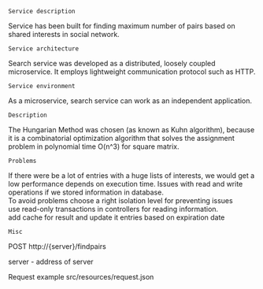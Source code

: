     Service description
Service has been built for finding maximum number of  pairs based on shared interests in social network.

    Service architecture
Search service was developed as a distributed, loosely coupled microservice. It employs lightweight communication
protocol such as HTTP. 

    Service environment
As a microservice, search service can work as an independent application. 

    Description
The Hungarian Method was chosen (as known as Kuhn algorithm), because it is a combinatorial optimization algorithm that solves the assignment problem in polynomial time O(n^3) for square matrix.

    Problems
If there were be a lot of entries with a huge lists of interests, we would get a low performance  depends on execution time.
Issues with read and write operations if we stored information in database.        
To avoid problems 
   choose a right isolation level for preventing issues  
   use read-only transactions in controllers for reading information.     
   add cache for result and update it entries based on expiration date  
    
    Misc
POST http://{server}/findpairs

server - address of server

Request example src/resources/request.json
